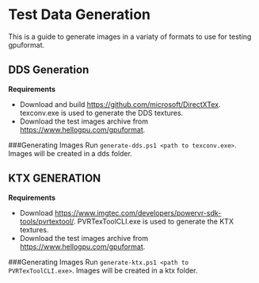 # Test Data Generation

This is a guide to generate images in a variaty of formats to use for testing gpuformat.

## DDS Generation
**Requirements**
- Download and build https://github.com/microsoft/DirectXTex. texconv.exe is used to generate the DDS textures.
- Download the test images archive from https://www.hellogpu.com/gpuformat.

###Generating Images
Run `generate-dds.ps1 <path to texconv.exe>`. Images will be created in a dds folder.

## KTX GENERATION
**Requirements**
- Download https://www.imgtec.com/developers/powervr-sdk-tools/pvrtextool/. PVRTexToolCLI.exe is used to generate the KTX textures.
- Download the test images archive from https://www.hellogpu.com/gpuformat.

###Generating Images
Run `generate-ktx.ps1 <path to PVRTexToolCLI.exe>`. Images will be created in a ktx folder.